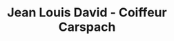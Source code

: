 ---
title: "Jean Louis David - Coiffeur Carspach"
url: /carspach/jean-louis-david-coiffeur-carspach/
shop: Friseur
---